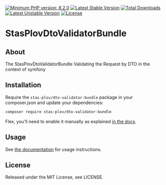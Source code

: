 [![Minimum PHP version: 8.2.0](https://img.shields.io/badge/php-8.2.0%2B-blue.svg)](https://packagist.org/packages/stas-plov/dto-validator-bundle)
[![Latest Stable Version](http://poser.pugx.org/stas-plov/dto-validator-bundle/v)](https://packagist.org/packages/stas-plov/dto-validator-bundle) 
[![Total Downloads](http://poser.pugx.org/stas-plov/dto-validator-bundle/downloads)](https://packagist.org/packages/stas-plov/dto-validator-bundle) 
[![Latest Unstable Version](http://poser.pugx.org/stas-plov/dto-validator-bundle/v/unstable)](https://packagist.org/packages/stas-plov/dto-validator-bundle) 
[![License](http://poser.pugx.org/stas-plov/dto-validator-bundle/license)](https://packagist.org/packages/stas-plov/dto-validator-bundle) 

# StasPlovDtoValidatorBundle

## About 

The StasPlovDtoValidatorBundle Validating the Request by DTO in the context of symfony

## Installation

Require the `stas-plov/dto-validator-bundle` package in your composer.json and update your dependencies:

```bash
composer require stas-plov/dto-validator-bundle
```

Flex, you'll need to enable it manually as explained [in the docs][1].

## Usage

See [the documentation][2] for usage instructions.

## License

Released under the MIT License, see LICENSE.

[1]: https://symfony.com/doc/current/setup/flex.html
[2]: ./Resources//doc//HowToUse.md